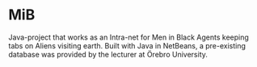 # MiB
Java-project that works as an Intra-net for Men in Black Agents keeping tabs on Aliens visiting earth. Built with Java in NetBeans, 
a pre-existing database was provided by the lecturer at Örebro University.
